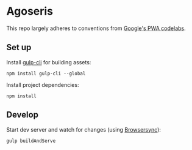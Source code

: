 # Agoseris

This repo largely adheres to conventions from
[Google's PWA codelabs](https://codelabs.developers.google.com/dev-pwa-training/).

## Set up

Install 
[gulp-cli](https://gulpjs.com/docs/en/getting-started/quick-start#install-the-gulp-command-line-utility)
for building assets:

    npm install gulp-cli --global

Install project dependencies:

    npm install

## Develop

Start dev server and watch for changes (using 
[Browsersync](https://browsersync.io/)):

    gulp buildAndServe


